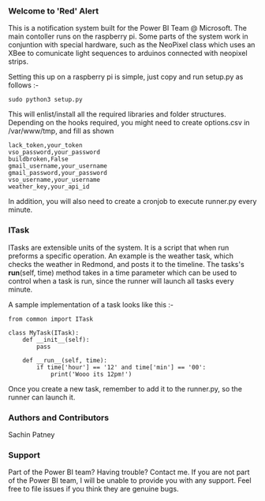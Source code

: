 ### Welcome to 'Red' Alert

This is a notification system built for the Power BI Team @ Microsoft. The main contoller runs on the raspberry pi. Some parts of the system work in conjuntion with special hardware, such as the NeoPixel class which uses an XBee to comunicate light sequences to arduinos connected with neopixel strips.

Setting this up on a raspberry pi is simple, just copy and run setup.py as follows :-

```
sudo python3 setup.py
```

This will enlist/install all the required libraries and folder structures. Depending on the hooks required, you might need to create options.csv in /var/www/tmp, and fill as shown

```
lack_token,your_token
vso_password,your_password
buildbroken,False
gmail_username,your_username
gmail_password,your_password
vso_username,your_username
weather_key,your_api_id
```

In addition, you will also need to create a cronjob to execute runner.py every minute.

### ITask
ITasks are extensible units of the system. It is a script that when run preforms a specific operation. An example is the weather task, which checks the weather in Redmond, and posts it to the timeline. The tasks's __run__(self, time) method takes in a time parameter which can be used to control when a task is run, since the runner will launch all tasks every minute. 

A sample implementation of a task looks like this :-

```
from common import ITask

class MyTask(ITask):
    def __init__(self):
        pass

    def __run__(self, time):
        if time['hour'] == '12' and time['min'] == '00':
            print('Wooo its 12pm!')
```

Once you create a new task, remember to add it to the runner.py, so the runner can launch it.

### Authors and Contributors
Sachin Patney

### Support
Part of the Power BI team? Having trouble? Contact me. If you are not part of the Power BI team, I will be unable to provide you with any support. Feel free to file issues if you think they are genuine bugs.
